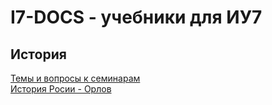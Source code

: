 I7-DOCS - учебники для ИУ7
============================

История
-------

[Темы и вопросы к семинарам](https://github.com/Rilord/iu7-docs/blob/istoria/%D0%98%D1%81%D1%82%D0%BE%D1%80%D0%B8%D1%8F%20%D0%A0%D0%BE%D1%81%D1%81%D0%B8%D0%B8/%D0%A2%D0%B5%D0%BC%D1%8B%20%D0%B8%20%D0%B2%D0%BE%D0%BF%D1%80%D0%BE%D1%81%D1%8B%20%D0%BA%20%D1%81%D0%B5%D0%BC%D0%B8%D0%BD%D0%B0%D1%80%D0%B0%D0%BC.docx)  
[История Росии - Орлов](https://github.com/Rilord/iu7-docs/blob/istoria/%D0%98%D1%81%D1%82%D0%BE%D1%80%D0%B8%D1%8F%20%D0%A0%D0%BE%D1%81%D1%81%D0%B8%D0%B8/%D0%98%D1%81%D1%82%D0%BE%D1%80%D0%B8%D1%8F%20%D0%A0%D0%BE%D1%81%D1%81%D0%B8%D0%B8%20-%20%D0%9E%D1%80%D0%BB%D0%BE%D0%B2.pdf)
